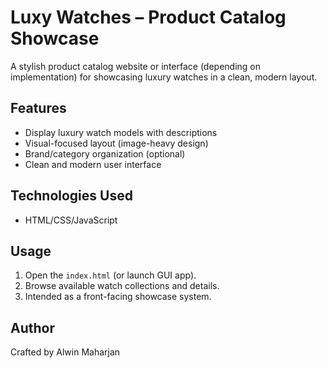 # Luxy Watches – Product Catalog Showcase

A stylish product catalog website or interface (depending on implementation) for showcasing luxury watches in a clean, modern layout.

## Features
- Display luxury watch models with descriptions
- Visual-focused layout (image-heavy design)
- Brand/category organization (optional)
- Clean and modern user interface

## Technologies Used
- HTML/CSS/JavaScript

## Usage
1. Open the `index.html` (or launch GUI app).
2. Browse available watch collections and details.
3. Intended as a front-facing showcase system.

## Author
Crafted by Alwin Maharjan
